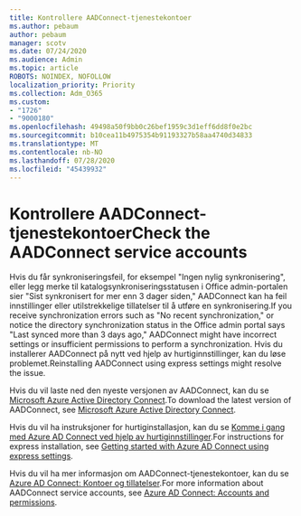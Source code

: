 ```yaml
---
title: Kontrollere AADConnect-tjenestekontoer
ms.author: pebaum
author: pebaum
manager: scotv
ms.date: 07/24/2020
ms.audience: Admin
ms.topic: article
ROBOTS: NOINDEX, NOFOLLOW
localization_priority: Priority
ms.collection: Adm_O365
ms.custom:
- "1726"
- "9000180"
ms.openlocfilehash: 49498a50f9bb0c26bef1959c3d1eff6dd8f0e2bc
ms.sourcegitcommit: b10cea11b4975354b91193327b58aa4740d34833
ms.translationtype: MT
ms.contentlocale: nb-NO
ms.lasthandoff: 07/28/2020
ms.locfileid: "45439932"
---
```

# <a name="check-the-aadconnect-service-accounts"></a><span data-ttu-id="dd742-102">Kontrollere AADConnect-tjenestekontoer</span><span class="sxs-lookup"><span data-stu-id="dd742-102">Check the AADConnect service accounts</span></span>

<span data-ttu-id="dd742-103">Hvis du får synkroniseringsfeil, for eksempel "Ingen nylig synkronisering", eller legg merke til katalogsynkroniseringsstatusen i Office admin-portalen sier "Sist synkronisert for mer enn 3 dager siden," AADConnect kan ha feil innstillinger eller utilstrekkelige tillatelser til å utføre en synkronisering.</span><span class="sxs-lookup"><span data-stu-id="dd742-103">If you receive synchronization errors such as "No recent synchronization," or notice the directory synchronization status in the Office admin portal says "Last synced more than 3 days ago," AADConnect might have incorrect settings or insufficient permissions to perform a synchronization.</span></span> <span data-ttu-id="dd742-104">Hvis du installerer AADConnect på nytt ved hjelp av hurtiginnstillinger, kan du løse problemet.</span><span class="sxs-lookup"><span data-stu-id="dd742-104">Reinstalling AADConnect using express settings might resolve the issue.</span></span>

<span data-ttu-id="dd742-105">Hvis du vil laste ned den nyeste versjonen av AADConnect, kan du se [Microsoft Azure Active Directory Connect](https://go.microsoft.com/fwlink/?LinkId=615771).</span><span class="sxs-lookup"><span data-stu-id="dd742-105">To download the latest version of AADConnect, see [Microsoft Azure Active Directory Connect](https://go.microsoft.com/fwlink/?LinkId=615771).</span></span>

<span data-ttu-id="dd742-106">Hvis du vil ha instruksjoner for hurtiginstallasjon, kan du se [Komme i gang med Azure AD Connect ved hjelp av hurtiginnstillinger](https://docs.microsoft.com/azure/active-directory/hybrid/how-to-connect-install-express).</span><span class="sxs-lookup"><span data-stu-id="dd742-106">For instructions for express installation, see [Getting started with Azure AD Connect using express settings](https://docs.microsoft.com/azure/active-directory/hybrid/how-to-connect-install-express).</span></span>

<span data-ttu-id="dd742-107">Hvis du vil ha mer informasjon om AADConnect-tjenestekontoer, kan du se [Azure AD Connect: Kontoer og tillatelser](https://docs.microsoft.com/azure/active-directory/hybrid/reference-connect-accounts-permissions).</span><span class="sxs-lookup"><span data-stu-id="dd742-107">For more information about AADConnect service accounts, see [Azure AD Connect: Accounts and permissions](https://docs.microsoft.com/azure/active-directory/hybrid/reference-connect-accounts-permissions).</span></span>